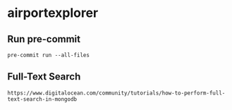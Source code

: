 # airportexplorer

## Run pre-commit

```
pre-commit run --all-files
```

## Full-Text Search

```
https://www.digitalocean.com/community/tutorials/how-to-perform-full-text-search-in-mongodb
```
